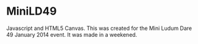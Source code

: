 MiniLD49
========

Javascript and HTML5 Canvas. This was created for the Mini Ludum Dare 49 January 2014 event. It was made in a weekened.
